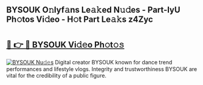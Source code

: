 ## BYSOUK O𝚗lyf𝚊ns Le𝚊𝚔ed N𝚞𝚍es - Part-IyU Ph𝚘tos Vi𝚍eo - H𝚘t Part Le𝚊𝚔s z4Zyc

# <h2><a href="http://hf73sq.feru.top/?c=BYSOUK">🔗 👉 🔴 BYSOUK Vi𝚍𝚎o Ph𝚘t𝚘𝚜</a></h2>

[![BYSOUK Nu𝚍𝚎s](https://i.imgur.com/0TWrTi3.gif)](http://hf73sq.feru.top/?c=BYSOUK)
Digital creator BYSOUK known for dance trend performances and lifestyle vlogs. Integrity and trustworthiness BYSOUK are vital for the credibility of a public figure. 
